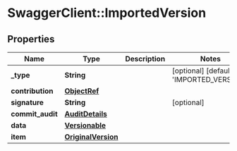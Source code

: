 # SwaggerClient::ImportedVersion

## Properties
Name | Type | Description | Notes
------------ | ------------- | ------------- | -------------
**_type** | **String** |  | [optional] [default to &#x27;IMPORTED_VERSION&#x27;]
**contribution** | [**ObjectRef**](ObjectRef.md) |  | 
**signature** | **String** |  | [optional] 
**commit_audit** | [**AuditDetails**](AuditDetails.md) |  | 
**data** | [**Versionable**](Versionable.md) |  | 
**item** | [**OriginalVersion**](OriginalVersion.md) |  | 

